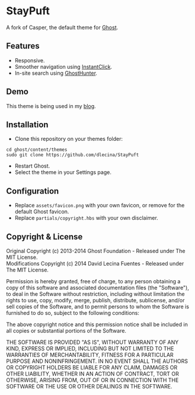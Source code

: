 # StayPuft

A fork of Casper, the default theme for [Ghost](https://github.com/tryghost/ghost/).

## Features

* Responsive.
* Smoother navigation using [InstantClick](https://github.com/dieulot/instantclick).
* In-site search using [GhostHunter](https://github.com/i11ume/ghostHunter).

## Demo

This theme is being used in my [blog](http://davidlecina.com/).

## Installation

* Clone this repository on your themes folder:

```
cd ghost/content/themes
sudo git clone https://github.com/dlecina/StayPuft
```

* Restart Ghost.  
* Select the theme in your Settings page.

## Configuration

* Replace `assets/favicon.png` with your own favicon, or remove for the default Ghost favicon.
* Replace `partials/copyright.hbs` with your own disclaimer.

## Copyright & License

Original Copyright (c) 2013-2014 Ghost Foundation - Released under The MIT License.  
Modifications Copyright (c) 2014 David Lecina Fuentes - Released under The MIT License.

Permission is hereby granted, free of charge, to any person obtaining a copy of this software and associated documentation files (the "Software"), to deal in the Software without restriction, including without limitation the rights to use, copy, modify, merge, publish, distribute, sublicense, and/or sell copies of the Software, and to permit persons to whom the Software is furnished to do so, subject to the following conditions:

The above copyright notice and this permission notice shall be included in all copies or substantial portions of the Software.

THE SOFTWARE IS PROVIDED "AS IS", WITHOUT WARRANTY OF ANY KIND, EXPRESS OR IMPLIED, INCLUDING BUT NOT LIMITED TO THE WARRANTIES OF MERCHANTABILITY, FITNESS FOR A PARTICULAR PURPOSE AND
NONINFRINGEMENT. IN NO EVENT SHALL THE AUTHORS OR COPYRIGHT HOLDERS BE LIABLE FOR ANY CLAIM, DAMAGES OR OTHER LIABILITY, WHETHER IN AN ACTION OF CONTRACT, TORT OR OTHERWISE, ARISING FROM, OUT OF OR IN CONNECTION WITH THE SOFTWARE OR THE USE OR OTHER DEALINGS IN THE SOFTWARE.
